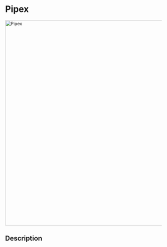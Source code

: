 # Pipex

<img width="659" alt="Pipex" src="https://github.com/user-attachments/assets/a38a040b-adda-4da9-b2f4-6f688f88417a">

## Description
